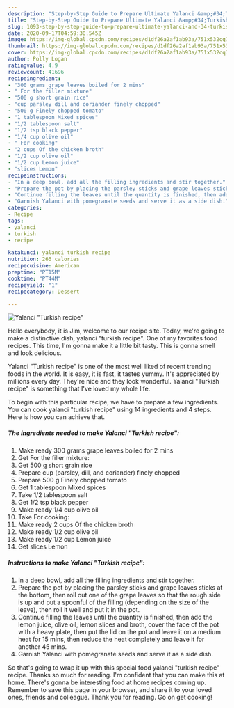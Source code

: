 ```yaml
---
description: "Step-by-Step Guide to Prepare Ultimate Yalanci &amp;#34;Turkish recipe&amp;#34;"
title: "Step-by-Step Guide to Prepare Ultimate Yalanci &amp;#34;Turkish recipe&amp;#34;"
slug: 1093-step-by-step-guide-to-prepare-ultimate-yalanci-and-34-turkish-recipe-and-34
date: 2020-09-17T04:59:30.545Z
image: https://img-global.cpcdn.com/recipes/d1df26a2af1ab93a/751x532cq70/yalanci-turkish-recipe-recipe-main-photo.jpg
thumbnail: https://img-global.cpcdn.com/recipes/d1df26a2af1ab93a/751x532cq70/yalanci-turkish-recipe-recipe-main-photo.jpg
cover: https://img-global.cpcdn.com/recipes/d1df26a2af1ab93a/751x532cq70/yalanci-turkish-recipe-recipe-main-photo.jpg
author: Polly Logan
ratingvalue: 4.9
reviewcount: 41696
recipeingredient:
- "300 grams grape leaves boiled for 2 mins"
- " For the filler mixture"
- "500 g short grain rice"
- "cup parsley dill and coriander finely chopped"
- "500 g Finely chopped tomato"
- "1 tablespoon Mixed spices"
- "1/2 tablespoon salt"
- "1/2 tsp black pepper"
- "1/4 cup olive oil"
- " For cooking"
- "2 cups Of the chicken broth"
- "1/2 cup olive oil"
- "1/2 cup Lemon juice"
- "slices Lemon"
recipeinstructions:
- "In a deep bowl, add all the filling ingredients and stir together."
- "Prepare the pot by placing the parsley sticks and grape leaves sticks at the bottom, then roll out one of the grape leaves so that the rough side is up and put a spoonful of the filling (depending on the size of the leave), then roll it well and put it in the pot."
- "Continue filling the leaves until the quantity is finished, then add the lemon juice, olive oil, lemon slices and broth, cover the face of the pot with a heavy plate, then put the lid on the pot and leave it on a medium heat for 15 mins, then reduce the heat completely and leave it for another 45 mins."
- "Garnish Yalanci with pomegranate seeds and serve it as a side dish."
categories:
- Recipe
tags:
- yalanci
- turkish
- recipe

katakunci: yalanci turkish recipe 
nutrition: 266 calories
recipecuisine: American
preptime: "PT15M"
cooktime: "PT44M"
recipeyield: "1"
recipecategory: Dessert

---
```



![Yalanci &#34;Turkish recipe&#34;](https://img-global.cpcdn.com/recipes/d1df26a2af1ab93a/751x532cq70/yalanci-turkish-recipe-recipe-main-photo.jpg)

Hello everybody, it is Jim, welcome to our recipe site. Today, we're going to make a distinctive dish, yalanci &#34;turkish recipe&#34;. One of my favorites food recipes. This time, I'm gonna make it a little bit tasty. This is gonna smell and look delicious.



Yalanci &#34;Turkish recipe&#34; is one of the most well liked of recent trending foods in the world. It is easy, it is fast, it tastes yummy. It's appreciated by millions every day. They're nice and they look wonderful. Yalanci &#34;Turkish recipe&#34; is something that I've loved my whole life.


To begin with this particular recipe, we have to prepare a few ingredients. You can cook yalanci &#34;turkish recipe&#34; using 14 ingredients and 4 steps. Here is how you can achieve that.

<!--inarticleads1-->

##### The ingredients needed to make Yalanci &#34;Turkish recipe&#34;:

1. Make ready 300 grams grape leaves boiled for 2 mins
1. Get  For the filler mixture:
1. Get 500 g short grain rice
1. Prepare cup (parsley, dill, and coriander) finely chopped
1. Prepare 500 g Finely chopped tomato
1. Get 1 tablespoon Mixed spices
1. Take 1/2 tablespoon salt
1. Get 1/2 tsp black pepper
1. Make ready 1/4 cup olive oil
1. Take  For cooking:
1. Make ready 2 cups Of the chicken broth
1. Make ready 1/2 cup olive oil
1. Make ready 1/2 cup Lemon juice
1. Get slices Lemon




<!--inarticleads2-->

##### Instructions to make Yalanci &#34;Turkish recipe&#34;:

1. In a deep bowl, add all the filling ingredients and stir together.
1. Prepare the pot by placing the parsley sticks and grape leaves sticks at the bottom, then roll out one of the grape leaves so that the rough side is up and put a spoonful of the filling (depending on the size of the leave), then roll it well and put it in the pot.
1. Continue filling the leaves until the quantity is finished, then add the lemon juice, olive oil, lemon slices and broth, cover the face of the pot with a heavy plate, then put the lid on the pot and leave it on a medium heat for 15 mins, then reduce the heat completely and leave it for another 45 mins.
1. Garnish Yalanci with pomegranate seeds and serve it as a side dish.




So that's going to wrap it up with this special food yalanci &#34;turkish recipe&#34; recipe. Thanks so much for reading. I'm confident that you can make this at home. There's gonna be interesting food at home recipes coming up. Remember to save this page in your browser, and share it to your loved ones, friends and colleague. Thank you for reading. Go on get cooking!
